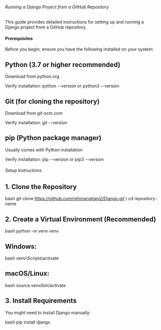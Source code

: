 ###### Running a Django Project from a GitHub Repository
This guide provides detailed instructions for setting up and running a Django project from a GitHub repository.

#### Prerequisites
Before you begin, ensure you have the following installed on your system:

## Python (3.7 or higher recommended)

Download from python.org

Verify installation: python --version or python3 --version

## Git (for cloning the repository)

Download from git-scm.com

Verify installation: git --version

## pip (Python package manager)

Usually comes with Python installation

Verify installation: pip --version or pip3 --version

###### Setup Instructions
## 1. Clone the Repository
bash
git clone https://github.com/rehmanghani2/Django.git
)
cd repository-name
## 2. Create a Virtual Environment (Recommended)
bash
python -m venv venv
## Windows:

bash
venv\Scripts\activate
## macOS/Linux:

bash
source venv/bin/activate
## 3. Install Requirements
You might need to install Django manually:

bash
pip install django
